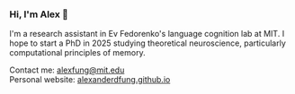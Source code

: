 ### Hi, I'm Alex 👋
I'm a research assistant in Ev Fedorenko's language cognition lab at MIT. I hope to start a PhD in 2025 studying theoretical neuroscience, particularly computational principles of memory.

Contact me: alexfung@mit.edu <br />
Personal website: [alexanderdfung.github.io](alexanderdfung.github.io)
